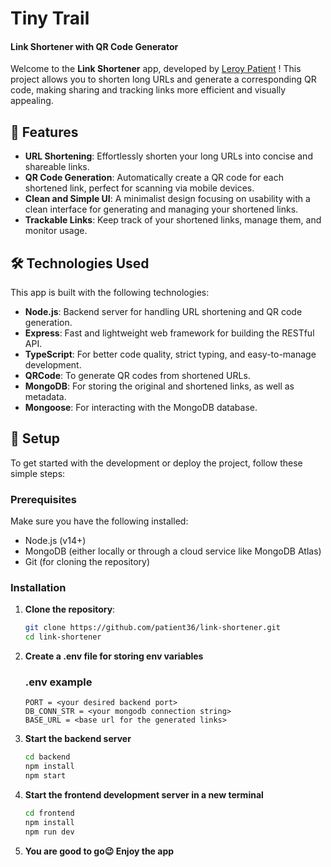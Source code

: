 # Tiny Trail
#### Link Shortener with QR Code Generator

Welcome to the **Link Shortener** app, developed by [Leroy Patient](https://github.com/patient36) ! This project allows you to shorten long URLs and generate a corresponding QR code, making sharing and tracking links more efficient and visually appealing.

## 🚀 Features

- **URL Shortening**: Effortlessly shorten your long URLs into concise and shareable links.
- **QR Code Generation**: Automatically create a QR code for each shortened link, perfect for scanning via mobile devices.
- **Clean and Simple UI**: A minimalist design focusing on usability with a clean interface for generating and managing your shortened links.
- **Trackable Links**: Keep track of your shortened links, manage them, and monitor usage.

## 🛠️ Technologies Used

This app is built with the following technologies:

- **Node.js**: Backend server for handling URL shortening and QR code generation.
- **Express**: Fast and lightweight web framework for building the RESTful API.
- **TypeScript**: For better code quality, strict typing, and easy-to-manage development.
- **QRCode**: To generate QR codes from shortened URLs.
- **MongoDB**: For storing the original and shortened links, as well as metadata.
- **Mongoose**: For interacting with the MongoDB database.

## 🔧 Setup

To get started with the development or deploy the project, follow these simple steps:

### Prerequisites

Make sure you have the following installed:

- Node.js (v14+)
- MongoDB (either locally or through a cloud service like MongoDB Atlas)
- Git (for cloning the repository)

### Installation

1. **Clone the repository**:

   ```bash
   git clone https://github.com/patient36/link-shortener.git
   cd link-shortener
   ```

2. **Create a .env file for storing env variables**

   ### .env example

   ```
   PORT = <your desired backend port>
   DB_CONN_STR = <your mongodb connection string>
   BASE_URL = <base url for the generated links>

   ```

3. **Start the backend server**

   ```bash
   cd backend
   npm install
   npm start
   ```

4. **Start the frontend development server in a new terminal**
      ```bash
      cd frontend
      npm install
      npm run dev
      ```
5. **You are good to go😉 Enjoy the app**

